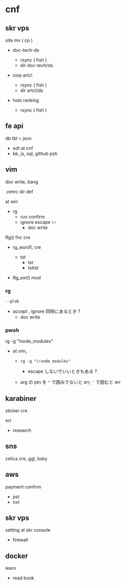 
# cnf


## skr vps

site mv ( cp )
- doc-tech-ds
  - rsync ( fish )
  - dir doc-tech/ds

- ooq-artcl
  - rsync ( fish )
  - dir artcl/ds

- holo ranking
  - rsync ( fish )


## fe api

db tbl > json
- edt at cnf
- bk, js, sql, github psh


## vim

doc write, bang


.vimrc dir def


at win
- rg
  - run confirm
  - ignore escape `\!`
    - doc write


Rg() fnc cre

- rg_word1, cre
  - tst
    - tst
    - tsttst

- Rg_ext() mod


### rg

`--glob`
- accept , ignore 同時にあるとき ?
  - doc write


### pwsh

rg -g "!node_modules"
- at vim, 
  - `rg -g "\!node_modules"`
    - escape しないでいいときもある ?

  - arg の ptn を `"` で囲みでないと err, `'` で囲むと err


## karabiner

sticker cre


err
- research


## sns

celica cre, ggl, bsky


## aws

payment confirm
- pst
- nxt


## skr vps

setting at skr console
- firewall


## docker

learn
- read book



